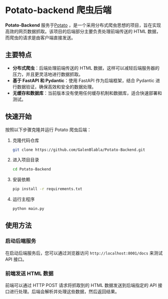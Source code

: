 # Potato-backend 爬虫后端

**Potato-Backend** 服务于[Potato](https://github.com/GalenBlabla/Potato) ，是一个采用分布式爬虫思想的项目，旨在实现高效的网页数据抓取。该项目的后端部分主要负责处理前端传送的 HTML 数据，而爬虫的请求是由客户端直接发送。

## 主要特点

- **分布式爬虫**：后端处理前端传送的 HTML 数据，这样可以减轻后端服务器的压力，并且更灵活地进行数据抓取。
- **基于 FastAPI 和 Pydantic**：使用 FastAPI 作为后端框架，结合 Pydantic 进行数据验证，确保高效和安全的数据处理。
- **无缓存和数据库**：当前版本没有使用任何缓存机制和数据库，适合快速部署和测试。


## 快速开始

按照以下步骤克隆并运行 Potato 爬虫后端：

1. 克隆代码仓库

    ```bash
    git clone https://github.com/GalenBlabla/Potato-Backend.git
    ```

2. 进入项目目录

    ```bash
    cd Potato-Backend
    ```

3. 安装依赖

    ```bash
    pip install -r requirements.txt
    ```

4. 运行主程序

    ```bash
    python main.py
    ```

## 使用方法

### 启动后端服务

在启动后端服务后，您可以通过浏览器访问 `http://localhost:8001/docs` 来测试 API 接口。

### 前端发送 HTML 数据

前端可以通过 HTTP POST 请求将抓取到的 HTML 数据发送到后端指定的 API 接口进行处理。后端会解析并处理这些数据，然后返回结果。



